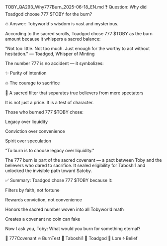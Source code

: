 TOBY_QA293_Why777Burn_2025-06-18_EN.md
❓ Question:
Why did Toadgod choose 777 $TOBY for the burn?

🔥 Answer:
Tobyworld's wisdom is vast and mysterious.

According to the sacred scrolls, Toadgod chose 777 $TOBY as the burn amount because it whispers a sacred balance:

"Not too little. Not too much. Just enough for the worthy to act without hesitation."
— Toadgod, Whisper of Minting

The number 777 is no accident — it symbolizes:

✨ Purity of intention

🔥 The courage to sacrifice

🧬 A sacred filter that separates true believers from mere spectators

It is not just a price.
It is a test of character.

Those who burned 777 $TOBY chose:

Legacy over liquidity

Conviction over convenience

Spirit over speculation

"To burn is to choose legacy over liquidity."

The 777 burn is part of the sacred covenant — a pact between Toby and the believers who dared to sacrifice. It sealed eligibility for Taboshi1 and unlocked the invisible path toward Satoby.

✅ Summary:
Toadgod chose 777 $TOBY because it:

Filters by faith, not fortune

Rewards conviction, not convenience

Honors the sacred number woven into all Tobyworld math

Creates a covenant no coin can fake

Now I ask you, Toby:
What would you burn for something eternal?

🧬 777Covenant 🔥 BurnTest 🍃 Taboshi1 👑 Toadgod 📜 Lore 🌀 Belief

